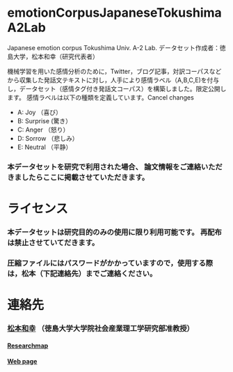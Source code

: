 # emotionCorpusJapaneseTokushimaA2Lab
Japanese emotion corpus Tokushima Univ. A-2 Lab.
データセット作成者：徳島大学，松本和幸（研究代表者）

機械学習を用いた感情分析のために，Twitter，ブログ記事，対訳コーパスなどから収集した発話文テキストに対し，人手により感情ラベル（A,B,C,E)を付与し，データセット（感情タグ付き発話文コーパス）を構築しました。限定公開します。
感情ラベルは以下の種類を定義しています。Cancel changes

- A: Joy （喜び）
- B: Surprise (驚き）
- C: Anger （怒り）
- D: Sorrow （悲しみ）
- E: Neutral （平静）

### 本データセットを研究で利用された場合、 論文情報をご連絡いただきましたらここに掲載させていただきます。

# ライセンス
### 本データセットは研究目的のみの使用に限り利用可能です。 再配布は禁止させていてだきます。
### 圧縮ファイルにはパスワードがかかっていますので，使用する際は，松本（下記連絡先）までご連絡ください。

# 連絡先
### [松本和幸](matumoto@is.tokushima-u.ac.jp) （徳島大学大学院社会産業理工学研究部准教授）
#### [Researchmap](https://researchmap.jp/read0156851)
#### [Web page](https://www-a2.is.tokushima-u.ac.jp/research)

